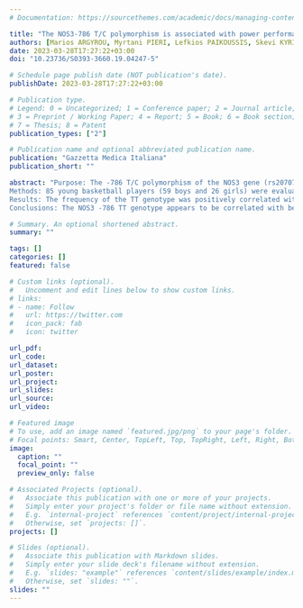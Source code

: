 ```yaml
---
# Documentation: https://sourcethemes.com/academic/docs/managing-content/

title: "The NOS3-786 T/C polymorphism is associated with power performance in adolescent male basketball players"
authors: [Marios ARGYROU, Myrtani PIERI, Lefkios PAIKOUSSIS, Skevi KYRIAKOU, Philippos C. PATSALIS, Kyriacos FELEKKIS, Marios HADJICHARALAMBOUS]
date: 2023-03-28T17:27:22+03:00
doi: "10.23736/S0393-3660.19.04247-5"

# Schedule page publish date (NOT publication's date).
publishDate: 2023-03-28T17:27:22+03:00

# Publication type.
# Legend: 0 = Uncategorized; 1 = Conference paper; 2 = Journal article;
# 3 = Preprint / Working Paper; 4 = Report; 5 = Book; 6 = Book section;
# 7 = Thesis; 8 = Patent
publication_types: ["2"]

# Publication name and optional abbreviated publication name.
publication: "Gazzetta Medica Italiana"
publication_short: ""

abstract: "Purpose: The -786 T/C polymorphism of the NOS3 gene (rs2070744) has been previously 41 linked to athletic performance with the T allele found to be present in higher frequency in 42 power-oriented athletes. Still, what remains elusive is the putative effect of this polymorphism 43 on specific measures of physical fitness and technical condition. In this study we examined 44 whether the NOS3-786 T/C genotype is correlated with specific physical or technical skills in 45 a cohort of adolescent basketball players. 46 
Methods: 85 young basketball players (59 boys and 26 girls) were evaluated in various 47 physical fitness parameters (agility, flexibility, speed, jumping ability, and aerobic capacity) as 48 well as technical skills (dribbling, shooting). All players were also genotyped for the NOS3 -49 786 T/C polymorphism. 50 
Results: The frequency of the TT genotype was positively correlated with better performance 51 in flying sprints times (10-20 secs; p=0.05, 5-10 secs; p=0.02, and 5-20 secs; p=0.01) as well 52 as with Counter Movement Jump (CMJ) (p=0.03) in boys. The heterozygous CT genotype was 53 correlated with better performance in the agility test for girls. In both sexes, no differences 54 were found between the other physical fitness parameters evaluated (p>0.05). 55 
Conclusions: The NOS3 -786 TT genotype appears to be correlated with better performance 56 in speeds and jumps in boys. These data agree with current literature associating the -786 TT 57 NOS3 genotype with power elite athletes. The molecular mechanism by which the TT genotype 58 may confer an advantage in power exercises is still under investigation."

# Summary. An optional shortened abstract.
summary: ""

tags: []
categories: []
featured: false

# Custom links (optional).
#   Uncomment and edit lines below to show custom links.
# links:
# - name: Follow
#   url: https://twitter.com
#   icon_pack: fab
#   icon: twitter

url_pdf:
url_code:
url_dataset:
url_poster:
url_project:
url_slides:
url_source:
url_video:

# Featured image
# To use, add an image named `featured.jpg/png` to your page's folder. 
# Focal points: Smart, Center, TopLeft, Top, TopRight, Left, Right, BottomLeft, Bottom, BottomRight.
image:
  caption: ""
  focal_point: ""
  preview_only: false

# Associated Projects (optional).
#   Associate this publication with one or more of your projects.
#   Simply enter your project's folder or file name without extension.
#   E.g. `internal-project` references `content/project/internal-project/index.md`.
#   Otherwise, set `projects: []`.
projects: []

# Slides (optional).
#   Associate this publication with Markdown slides.
#   Simply enter your slide deck's filename without extension.
#   E.g. `slides: "example"` references `content/slides/example/index.md`.
#   Otherwise, set `slides: ""`.
slides: ""
---
```


